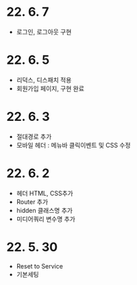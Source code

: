 # 22. 6. 7

- 로그인, 로그아웃 구현

# 22. 6. 5

- 리덕스, 디스패치 적용
- 회원가입 페이지, 구현 완료

# 22. 6. 3

- 절대경로 추가
- 모바일 헤더 : 메뉴바 클릭이벤트 및 CSS 수정

# 22. 6. 2

- 헤더 HTML, CSS추가
- Router 추가
- hidden 클래스명 추가
- 미디어쿼리 변수명 추가

# 22. 5. 30

- Reset to Service
- 기본세팅
